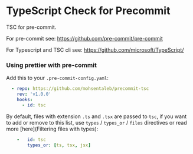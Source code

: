 TypeScript Check for Precommit
===============

TSC for pre-commit.

For pre-commit see: https://github.com/pre-commit/pre-commit

For Typescript and TSC cli see: https://github.com/microsoft/TypeScript/

### Using prettier with pre-commit

Add this to your `.pre-commit-config.yaml`:

```yaml
  - repo: https://github.com/mohsentaleb/precommit-tsc
    rev: 'v1.0.0'
    hooks:
      - id: tsc
```

By default, files with extension `.ts` and `.tsx` are passed to `tsc`, if you want to add or remove to this list, use `types` / `types_or` / `files` directives or read more [here](Filtering files with types):

```yaml
    -   id: tsc
        types_or: [ts, tsx, jsx]
```
